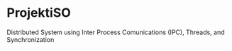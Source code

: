 # ProjektiSO
Distributed System using Inter Process Comunications (IPC), Threads, and Synchronization
